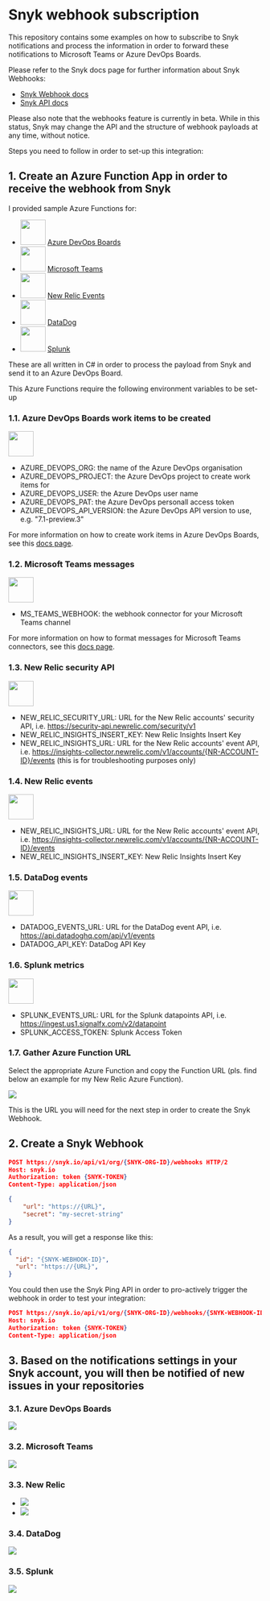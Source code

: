 # Snyk webhook subscription

This repository contains some examples on how to subscribe to Snyk notifications and process the information in order to forward these notifications to Microsoft Teams or Azure DevOps Boards.

Please refer to the Snyk docs page for further information about Snyk Webhooks:

- [Snyk Webhook docs](https://docs.snyk.io/features/integrations/snyk-webhooks)
- [Snyk API docs](https://snyk.docs.apiary.io/#reference/webhooks)

Please also note that the webhooks feature is currently in beta. While in this status, Snyk may change the API and the structure of webhook payloads at any time, without notice.

Steps you need to follow in order to set-up this integration:

## 1. Create an Azure Function App in order to receive the webhook from Snyk

I provided sample Azure Functions for:

- <img src="azure-devops-boards-logo.png" width="50"> [Azure DevOps Boards](azure-function-azure-boards.cs)
- <img src="microsoft-teams-logo.png" width="50"> [Microsoft Teams](azure-function-microsoft-teams.cs)
- <img src="newrelic-logo.png" width="50"> [New Relic Events](azure-function-newrelic.cs)
- <img src="datadog-logo.png" width="50"> [DataDog](azure-function-datadog.cs)
- <img src="splunk-logo.png" width="50"> [Splunk](azure-function-splunk.cs)

These are all written in C# in order to process the payload from Snyk and send it to an Azure DevOps Board.

This Azure Functions require the following environment variables to be set-up

### 1.1. Azure DevOps Boards work items to be created

<img src="azure-devops-boards-logo.png" width="50">

- AZURE_DEVOPS_ORG: the name of the Azure DevOps organisation
- AZURE_DEVOPS_PROJECT: the Azure DevOps project to create work items for
- AZURE_DEVOPS_USER: the Azure DevOps user name
- AZURE_DEVOPS_PAT: the Azure DevOps personall access token
- AZURE_DEVOPS_API_VERSION: the Azure DevOps API version to use, e.g. "7.1-preview.3"

For more information on how to create work items in Azure DevOps Boards, see this [docs page](https://docs.microsoft.com/en-us/rest/api/azure/devops/wit/work-items/create?view=azure-devops-rest-7.1).

### 1.2. Microsoft Teams messages

<img src="microsoft-teams-logo.png" width="50">

- MS_TEAMS_WEBHOOK: the webhook connector for your Microsoft Teams channel

For more information on how to format messages for Microsoft Teams connectors, see this [docs page](https://docs.microsoft.com/en-us/microsoftteams/platform/webhooks-and-connectors/how-to/connectors-using?tabs=cURL).

### 1.3. New Relic security API

<img src="newrelic-logo.png" width="50">

- NEW_RELIC_SECURITY_URL: URL for the New Relic accounts' security API, i.e. <https://security-api.newrelic.com/security/v1>
- NEW_RELIC_INSIGHTS_INSERT_KEY: New Relic Insights Insert Key
- NEW_RELIC_INSIGHTS_URL: URL for the New Relic accounts' event API, i.e. <https://insights-collector.newrelic.com/v1/accounts/{NR-ACCOUNT-ID}/events> (this is for troubleshooting purposes only)

### 1.4. New Relic events

<img src="newrelic-logo.png" width="50">

- NEW_RELIC_INSIGHTS_URL: URL for the New Relic accounts' event API, i.e. <https://insights-collector.newrelic.com/v1/accounts/{NR-ACCOUNT-ID}/events>
- NEW_RELIC_INSIGHTS_INSERT_KEY: New Relic Insights Insert Key

### 1.5. DataDog events

<img src="datadog-logo.png" width="50">

- DATADOG_EVENTS_URL: URL for the DataDog event API, i.e. <https://api.datadoghq.com/api/v1/events>
- DATADOG_API_KEY: DataDog API Key

### 1.6. Splunk metrics

<img src="splunk-logo.png" width="50">

- SPLUNK_EVENTS_URL: URL for the Splunk datapoints API, i.e. <https://ingest.us1.signalfx.com/v2/datapoint>
- SPLUNK_ACCESS_TOKEN: Splunk Access Token

### 1.7. Gather Azure Function URL

Select the appropriate Azure Function and copy the Function URL (pls. find below an example for my New Relic Azure Function).

![](azure-function-url.png)

This is the URL you will need for the next step in order to create the Snyk Webhook.

## 2. Create a Snyk Webhook

```json
POST https://snyk.io/api/v1/org/{SNYK-ORG-ID}/webhooks HTTP/2
Host: snyk.io
Authorization: token {SNYK-TOKEN}
Content-Type: application/json

{
    "url": "https://{URL}",
    "secret": "my-secret-string"
}
```

As a result, you will get a response like this:

```json
{
  "id": "{SNYK-WEBHOOK-ID}",
  "url": "https://{URL}",
}
```

You could then use the Snyk Ping API in order to pro-actively trigger the webhook in order to test your integration:

```json
POST https://snyk.io/api/v1/org/{SNYK-ORG-ID}/webhooks/{SNYK-WEBHOOK-ID}/ping HTTP/2
Host: snyk.io
Authorization: token {SNYK-TOKEN}
Content-Type: application/json
```

## 3. Based on the notifications settings in your Snyk account, you will then be notified of new issues in your repositories

### 3.1. Azure DevOps Boards

![](azure-devops-boards-dashboard.png)

### 3.2. Microsoft Teams

![](microsoft-teams-dashboard.png)

### 3.3. New Relic

- ![](newrelic-dashboard.png)
- ![](newrelic-dashboard-custom.png)

### 3.4. DataDog

![](datadog-dashboard.png)

### 3.5. Splunk

![](splunk-dashboard.png)
